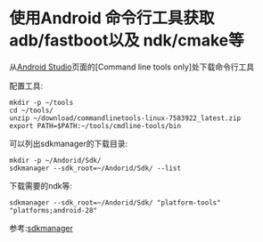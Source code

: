# 使用Android  命令行工具获取 adb/fastboot以及 ndk/cmake等
从[Android Studio](https://developer.android.google.cn/studio)页面的[Command line tools only]处下载命令行工具

配置工具:
```
mkdir -p ~/tools
cd ~/tools/
unzip ~/download/commandlinetools-linux-7583922_latest.zip
export PATH=$PATH:~/tools/cmdline-tools/bin
```

可以列出sdkmanager的下载目录:
```
mkdir -p ~/Andorid/Sdk/
sdkmanager --sdk_root=~/Andorid/Sdk/ --list
```

下载需要的ndk等:
```
sdkmanager --sdk_root=~/Andorid/Sdk/ "platform-tools" "platforms;android-28"
```

参考:[sdkmanager](https://developer.android.google.cn/studio/command-line/sdkmanager?hl=en)